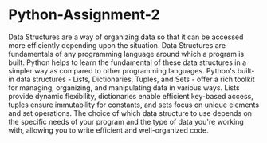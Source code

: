 # Python-Assignment-2
Data Structures are a way of organizing data so that it can be accessed more efficiently depending upon the situation. Data Structures are fundamentals of any programming language around which a program is built. Python helps to learn the fundamental of these data structures in a simpler way as compared to other programming languages.
Python's built-in data structures - Lists, Dictionaries, Tuples, and Sets - offer a rich toolkit for managing, organizing, and manipulating data in various ways. Lists provide dynamic flexibility, dictionaries enable efficient key-based access, tuples ensure immutability for constants, and sets focus on unique elements and set operations. The choice of which data structure to use depends on the specific needs of your program and the type of data you're working with, allowing you to write efficient and well-organized code.
